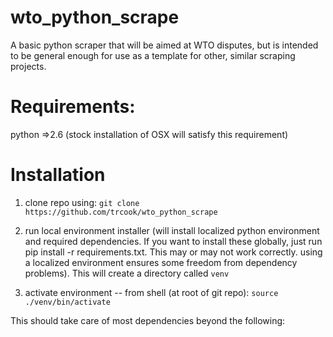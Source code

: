wto_python_scrape
=================

A basic python scraper that will be aimed at WTO disputes, but is intended to be general enough for use as a template for other, similar scraping projects.

Requirements:
=============
python =>2.6
(stock installation of OSX will satisfy this requirement)

Installation
============

1. clone repo using:  `git clone https://github.com/trcook/wto_python_scrape`

2. run local environment installer (will install localized python environment and required dependencies. If you want to install these globally, just run pip install -r requirements.txt. This may or may not work correctly. using a localized environment ensures some freedom from dependency problems). This will create a directory called `venv`

3. activate environment -- from shell (at root of git repo): `source ./venv/bin/activate`

This should take care of most dependencies beyond the following:


